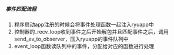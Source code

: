 ##### 事件匹配流程

1. 程序启动app注册的时候会将事件处理函数一起注入ryuapp中
2. 控制器的_recv_loop收到事件之后开始解包并且匹配事件之后，调用send_ev_to_observer，压入ryuapp的事件队列中
3. event_loop函数读队列中的事件，分配给对应的函数进行处理